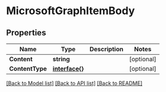 # MicrosoftGraphItemBody

## Properties

Name | Type | Description | Notes
------------ | ------------- | ------------- | -------------
**Content** | **string** |  | [optional] 
**ContentType** | [**interface{}**](.md) |  | [optional] 

[[Back to Model list]](../README.md#documentation-for-models) [[Back to API list]](../README.md#documentation-for-api-endpoints) [[Back to README]](../README.md)


